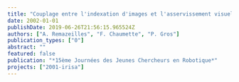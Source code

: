 ```yaml
---
title: "Couplage entre l'indexation d'images et l'asservissement visuel pour la réalisation de grands déplacements"
date: 2002-01-01
publishDate: 2019-06-26T21:56:15.965524Z
authors: ["A. Remazeilles", "F. Chaumette", "P. Gros"]
publication_types: ["0"]
abstract: ""
featured: false
publication: "*15ème Journées des Jeunes Chercheurs en Robotique*"
projects: ["2001-irisa"]
---
```

